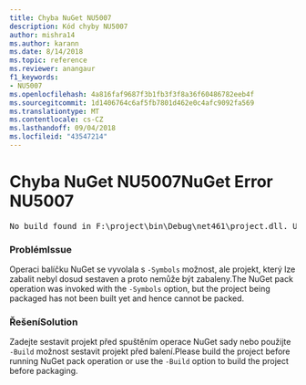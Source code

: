 ```yaml
---
title: Chyba NuGet NU5007
description: Kód chyby NU5007
author: mishra14
ms.author: karann
ms.date: 8/14/2018
ms.topic: reference
ms.reviewer: anangaur
f1_keywords:
- NU5007
ms.openlocfilehash: 4a816faf9687f3b1fb3f3f8a36f60486782eeb4f
ms.sourcegitcommit: 1d1406764c6af5fb7801d462e0c4afc9092fa569
ms.translationtype: MT
ms.contentlocale: cs-CZ
ms.lasthandoff: 09/04/2018
ms.locfileid: "43547214"
---
```

# <a name="nuget-error-nu5007"></a><span data-ttu-id="45256-103">Chyba NuGet NU5007</span><span class="sxs-lookup"><span data-stu-id="45256-103">NuGet Error NU5007</span></span>
<pre>No build found in F:\project\bin\Debug\net461\project.dll. Use the -Build option or build the project.</pre>

### <a name="issue"></a><span data-ttu-id="45256-104">Problém</span><span class="sxs-lookup"><span data-stu-id="45256-104">Issue</span></span>

<span data-ttu-id="45256-105">Operaci balíčku NuGet se vyvolala s `-Symbols` možnost, ale projekt, který lze zabalit nebyl dosud sestaven a proto nemůže být zabaleny.</span><span class="sxs-lookup"><span data-stu-id="45256-105">The NuGet pack operation was invoked with the `-Symbols` option, but the project being packaged has not been built yet and hence cannot be packed.</span></span>


### <a name="solution"></a><span data-ttu-id="45256-106">Řešení</span><span class="sxs-lookup"><span data-stu-id="45256-106">Solution</span></span>

<span data-ttu-id="45256-107">Zadejte sestavit projekt před spuštěním operace NuGet sady nebo použijte `-Build` možnost sestavit projekt před balení.</span><span class="sxs-lookup"><span data-stu-id="45256-107">Please build the project before running NuGet pack operation or use the `-Build` option to build the project before packaging.</span></span>

